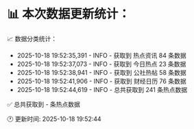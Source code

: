 📊 本次数据更新统计：
==========================

📈 数据分类统计：
- 2025-10-18 19:52:35,391 - INFO - 获取到 热点资讯 84 条数据
- 2025-10-18 19:52:37,073 - INFO - 获取到 今日热点 23 条数据
- 2025-10-18 19:52:38,941 - INFO - 获取到 公社热帖 58 条数据
- 2025-10-18 19:52:41,906 - INFO - 获取到 财经日历 76 条数据
- 2025-10-18 19:52:44,619 - INFO - 总共获取到 241 条热点数据

✅ 总共获取到 - 条热点数据

🕐 更新时间: 2025-10-18 19:52:44

